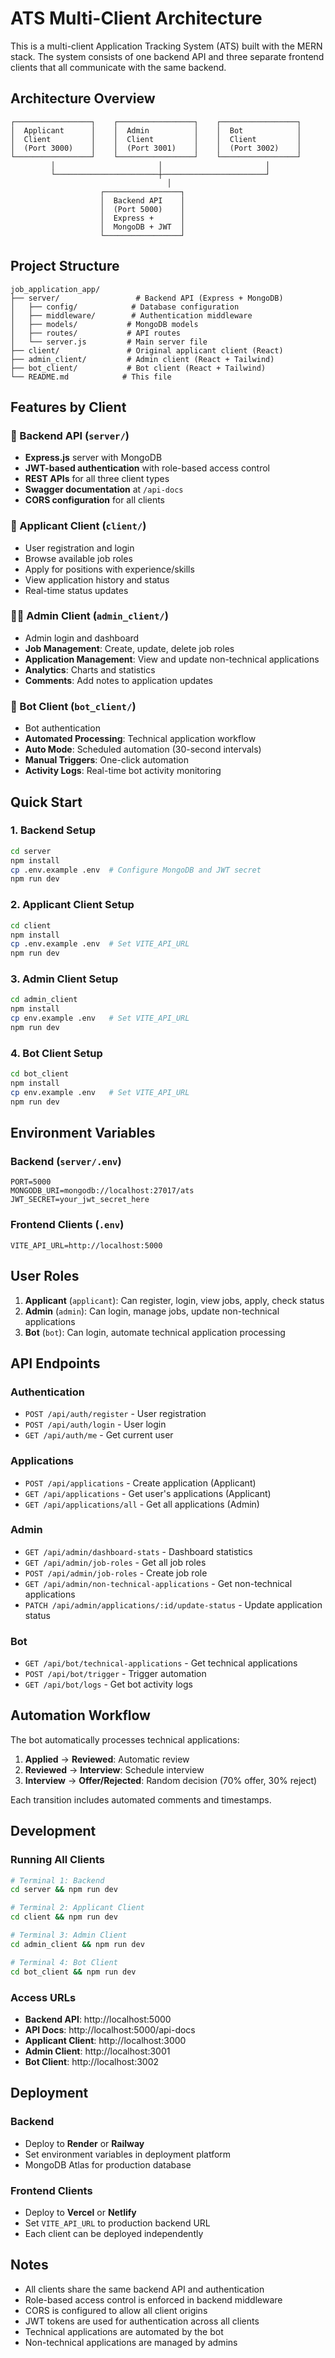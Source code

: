 # ATS Multi-Client Architecture

This is a multi-client Application Tracking System (ATS) built with the MERN stack. The system consists of one backend API and three separate frontend clients that all communicate with the same backend.

## Architecture Overview

```
┌─────────────────┐    ┌─────────────────┐    ┌─────────────────┐
│  Applicant      │    │  Admin          │    │  Bot            │
│  Client         │    │  Client         │    │  Client         │
│  (Port 3000)    │    │  (Port 3001)    │    │  (Port 3002)    │
└─────────────────┘    └─────────────────┘    └─────────────────┘
         │                       │                       │
         └───────────────────────┼───────────────────────┘
                                   │
                    ┌─────────────────┐
                    │  Backend API    │
                    │  (Port 5000)    │
                    │  Express +      │
                    │  MongoDB + JWT  │
                    └─────────────────┘
```

## Project Structure

```
job_application_app/
├── server/                 # Backend API (Express + MongoDB)
│   ├── config/            # Database configuration
│   ├── middleware/        # Authentication middleware
│   ├── models/           # MongoDB models
│   ├── routes/           # API routes
│   └── server.js         # Main server file
├── client/               # Original applicant client (React)
├── admin_client/         # Admin client (React + Tailwind)
├── bot_client/           # Bot client (React + Tailwind)
└── README.md            # This file
```

## Features by Client

### 🔧 Backend API (`server/`)

- **Express.js** server with MongoDB
- **JWT-based authentication** with role-based access control
- **REST APIs** for all three client types
- **Swagger documentation** at `/api-docs`
- **CORS configuration** for all clients

### 👤 Applicant Client (`client/`)

- User registration and login
- Browse available job roles
- Apply for positions with experience/skills
- View application history and status
- Real-time status updates

### 👨‍💼 Admin Client (`admin_client/`)

- Admin login and dashboard
- **Job Management**: Create, update, delete job roles
- **Application Management**: View and update non-technical applications
- **Analytics**: Charts and statistics
- **Comments**: Add notes to application updates

### 🤖 Bot Client (`bot_client/`)

- Bot authentication
- **Automated Processing**: Technical application workflow
- **Auto Mode**: Scheduled automation (30-second intervals)
- **Manual Triggers**: One-click automation
- **Activity Logs**: Real-time bot activity monitoring

## Quick Start

### 1. Backend Setup

```bash
cd server
npm install
cp .env.example .env  # Configure MongoDB and JWT secret
npm run dev
```

### 2. Applicant Client Setup

```bash
cd client
npm install
cp .env.example .env  # Set VITE_API_URL
npm run dev
```

### 3. Admin Client Setup

```bash
cd admin_client
npm install
cp env.example .env   # Set VITE_API_URL
npm run dev
```

### 4. Bot Client Setup

```bash
cd bot_client
npm install
cp env.example .env   # Set VITE_API_URL
npm run dev
```

## Environment Variables

### Backend (`server/.env`)

```env
PORT=5000
MONGODB_URI=mongodb://localhost:27017/ats
JWT_SECRET=your_jwt_secret_here
```

### Frontend Clients (`.env`)

```env
VITE_API_URL=http://localhost:5000
```

## User Roles

1. **Applicant** (`applicant`): Can register, login, view jobs, apply, check status
2. **Admin** (`admin`): Can login, manage jobs, update non-technical applications
3. **Bot** (`bot`): Can login, automate technical application processing

## API Endpoints

### Authentication

- `POST /api/auth/register` - User registration
- `POST /api/auth/login` - User login
- `GET /api/auth/me` - Get current user

### Applications

- `POST /api/applications` - Create application (Applicant)
- `GET /api/applications` - Get user's applications (Applicant)
- `GET /api/applications/all` - Get all applications (Admin)

### Admin

- `GET /api/admin/dashboard-stats` - Dashboard statistics
- `GET /api/admin/job-roles` - Get all job roles
- `POST /api/admin/job-roles` - Create job role
- `GET /api/admin/non-technical-applications` - Get non-technical applications
- `PATCH /api/admin/applications/:id/update-status` - Update application status

### Bot

- `GET /api/bot/technical-applications` - Get technical applications
- `POST /api/bot/trigger` - Trigger automation
- `GET /api/bot/logs` - Get bot activity logs

## Automation Workflow

The bot automatically processes technical applications:

1. **Applied** → **Reviewed**: Automatic review
2. **Reviewed** → **Interview**: Schedule interview
3. **Interview** → **Offer/Rejected**: Random decision (70% offer, 30% reject)

Each transition includes automated comments and timestamps.

## Development

### Running All Clients

```bash
# Terminal 1: Backend
cd server && npm run dev

# Terminal 2: Applicant Client
cd client && npm run dev

# Terminal 3: Admin Client
cd admin_client && npm run dev

# Terminal 4: Bot Client
cd bot_client && npm run dev
```

### Access URLs

- **Backend API**: http://localhost:5000
- **API Docs**: http://localhost:5000/api-docs
- **Applicant Client**: http://localhost:3000
- **Admin Client**: http://localhost:3001
- **Bot Client**: http://localhost:3002

## Deployment

### Backend

- Deploy to **Render** or **Railway**
- Set environment variables in deployment platform
- MongoDB Atlas for production database

### Frontend Clients

- Deploy to **Vercel** or **Netlify**
- Set `VITE_API_URL` to production backend URL
- Each client can be deployed independently

## Notes

- All clients share the same backend API and authentication
- Role-based access control is enforced in backend middleware
- CORS is configured to allow all client origins
- JWT tokens are used for authentication across all clients
- Technical applications are automated by the bot
- Non-technical applications are managed by admins
